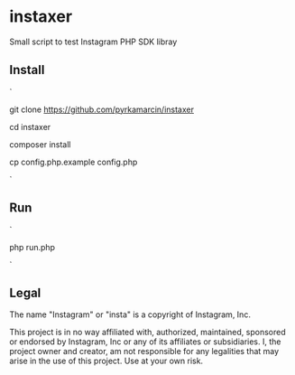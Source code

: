 # instaxer
Small script to test Instagram PHP SDK libray

## Install

`

git clone https://github.com/pyrkamarcin/instaxer

cd instaxer

composer install

cp config.php.example config.php


`

## Run

`

php run.php

`

## Legal

The name "Instagram" or "insta" is a copyright of Instagram, Inc.

This project is in no way affiliated with, authorized, maintained, sponsored or endorsed by Instagram, Inc or any of its affiliates or subsidiaries.
I, the project owner and creator, am not responsible for any legalities that may arise in the use of this project. Use at your own risk.
